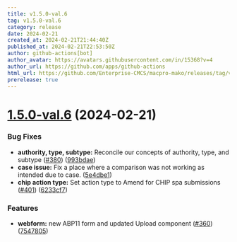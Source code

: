 ```yaml
---
title: v1.5.0-val.6
tag: v1.5.0-val.6
category: release
date: 2024-02-21
created_at: 2024-02-21T21:44:40Z
published_at: 2024-02-21T22:53:50Z
author: github-actions[bot]
author_avatar: https://avatars.githubusercontent.com/in/15368?v=4
author_url: https://github.com/apps/github-actions
html_url: https://github.com/Enterprise-CMCS/macpro-mako/releases/tag/v1.5.0-val.6
prerelease: true
---
```


# [1.5.0-val.6](https://github.com/Enterprise-CMCS/macpro-mako/compare/v1.5.0-val.5...v1.5.0-val.6) (2024-02-21)


### Bug Fixes

* **authority, type, subtype:**  Reconcile our concepts of authority, type, and subtype ([#380](https://github.com/Enterprise-CMCS/macpro-mako/issues/380)) ([993bdae](https://github.com/Enterprise-CMCS/macpro-mako/commit/993bdae16858c331c607dd540a116bf61dc67875))
* **case issue:**  Fix a place where a comparison was not working as intended due to case. ([5e4dbe1](https://github.com/Enterprise-CMCS/macpro-mako/commit/5e4dbe1611ac90dbe9aa2d80cbf60d32852987f7))
* **chip action type:**  Set action type to Amend for CHIP spa submissions ([#401](https://github.com/Enterprise-CMCS/macpro-mako/issues/401)) ([6233cf7](https://github.com/Enterprise-CMCS/macpro-mako/commit/6233cf73e2ce846db8a8beb072489b4ee3bed0f9))


### Features

* **webform:** new ABP11 form and updated Upload component ([#360](https://github.com/Enterprise-CMCS/macpro-mako/issues/360)) ([7547805](https://github.com/Enterprise-CMCS/macpro-mako/commit/7547805b1a5dee3d5b2f1ae5835848aec89d7c7f))





